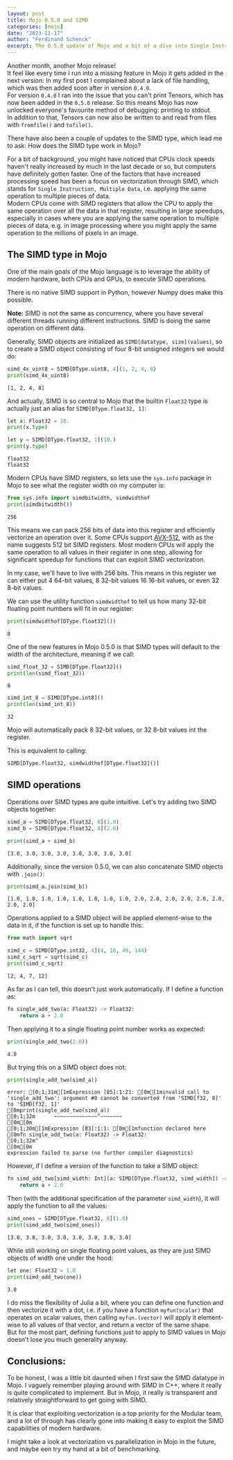 ```yaml
---
layout: post
title: Mojo 0.5.0 and SIMD
categories: [mojo]
date: "2023-11-17"
author: "Ferdinand Schenck"
excerpt: The 0.5.0 update of Mojo and a bit of a dive into Single Instruction Multiple Data in Mojo. 
---
```


Another month, another Mojo release!   
It feel like every time I run into a missing feature in Mojo it gets added in the next version: In my first post I complained about a lack of file handling, which was then added soon after in version `0.4.0`.   
For version `0.4.0` I ran into the issue that you can't print Tensors, which has now been added in the `0.5.0` release. So this means Mojo has now unlocked everyone's favourite method of debugging: printing to stdout.   
In addition to that, Tensors can now also be written to and read from files with `fromfile()` and `tofile()`.  

There have also been a couple of updates to the SIMD type, which lead me to ask: How does the SIMD type work in Mojo? 

For a bit of background, you might have noticed that CPUs clock speeds haven't really increased by much in the last decade or so, but computers have definitely gotten faster. 
One of the factors that have increased processing speed has been a focus on vectorization through SIMD, which stands for `Single Instruction, Multiple Data`, i.e. applying the same operation to multiple pieces of data.  
Modern CPUs come with SIMD registers that allow the CPU to apply the same operation over all the data in that register, resulting in large speedups, especially in cases where you are applying the same operation to multiple pieces of data, e.g. in image processing where you might apply the same operation to the millions of pixels in an image. 

## The SIMD type in Mojo

One of the main goals of the Mojo language is to leverage the ability of modern hardware, both CPUs and GPUs, to execute SIMD operations.   

There is no native SIMD support in Python, however Numpy does make this possible. 

**Note:** SIMD is not the same as concurrency, where you have several different threads running different instructions. SIMD is doing the same operation on different data.

Generally, SIMD objects are initialized as `SIMD[datatype, size](values)`, so to create a SIMD object consisting of four 8-bit unsigned integers we would do: 


```python
simd_4x_uint8 = SIMD[DType.uint8, 4](1, 2, 4, 8)
print(simd_4x_uint8)
```

    [1, 2, 4, 8]


And actually, SIMD is so central to Mojo that the builtin `Float32` type is actually just an alias for `SIMD[DType.float32, 1]`:


```python
let x: Float32 = 10.
print(x.type)

let y = SIMD[DType.float32, 1](10.)
print(y.type)

```

    float32
    float32


Modern CPUs have SIMD registers, so lets use the `sys.info` package in Mojo to see what the register width on my computer is: 


```python
from sys.info import simdbitwidth, simdwidthof
print(simdbitwidth())
```

    256


This means we can pack 256 bits of data into this register and efficiently vectorize an operation over it. Some CPUs support [AVX-512](https://en.wikipedia.org/wiki/AVX-512), with as the name suggests 512 bit SIMD registers. 
Most modern CPUs will apply the same operation to all values in their register in one step, allowing for significant speedup for functions that can exploit SIMD vectorization.  


In my case, we'll have to live with 256 bits. 
This means in this register we can either put 4 64-bit values, 8 32-bit values 16 16-bit values, or even 32 8-bit values.  

We can use the utility function `simdwidthof` to tell us how many 32-bit floating point numbers will fit in our register: 


```python
print(simdwidthof[DType.float32]())
```

    8


One of the new features in Mojo 0.5.0 is that SIMD types will default to the width of the architecture, meaning if we call: 


```python
simd_float_32 = SIMD[DType.float32]()
print(len(simd_float_32))
```

    8



```python
simd_int_8 = SIMD[DType.int8]()
print(len(simd_int_8))
```

    32


Mojo will automatically pack 8 32-bit values, or 32 8-bit values int the register. 

This is equivalent to calling: 


```python
SIMD[DType.float32, simdwidthof[DType.float32]()]
```

## SIMD operations

Operations over SIMD types are quite intuitive. 
Let's try adding two SIMD objects together: 


```python
simd_a = SIMD[DType.float32, 8](1.0)
simd_b = SIMD[DType.float32, 8](2.0)
```


```python
print(simd_a + simd_b)
```

    [3.0, 3.0, 3.0, 3.0, 3.0, 3.0, 3.0, 3.0]


Additionally, since the version 0.5.0, we can also concatenate SIMD objects with `.join()`:


```python
print(simd_a.join(simd_b))
```

    [1.0, 1.0, 1.0, 1.0, 1.0, 1.0, 1.0, 1.0, 2.0, 2.0, 2.0, 2.0, 2.0, 2.0, 2.0, 2.0]


Operations applied to a SIMD object will be applied element-wise to the data in it, if the function is set up to handle this: 


```python
from math import sqrt
```


```python
simd_c = SIMD[DType.int32, 4](4, 16, 49, 144)
simd_c_sqrt = sqrt(simd_c)
print(simd_c_sqrt)
```

    [2, 4, 7, 12]


As far as I can tell, this doesn't just work automatically. 
If I define a function as: 


```python
fn single_add_two(a: Float32) -> Float32:
    return a + 2.0
```

Then applying it to a single floating point number works as expected: 


```python
print(single_add_two(2.0))
```

    4.0


But trying this on a SIMD object does not: 


```python
print(single_add_two(simd_a))
```

    error: [0;1;31m[1mExpression [85]:1:21: [0m[1minvalid call to 'single_add_two': argument #0 cannot be converted from 'SIMD[f32, 8]' to 'SIMD[f32, 1]'
    [0mprint(single_add_two(simd_a))
    [0;1;32m      ~~~~~~~~~~~~~~^~~~~~~~
    [0m[0m
    [0;1;30m[1mExpression [83]:1:1: [0m[1mfunction declared here
    [0mfn single_add_two(a: Float32) -> Float32:
    [0;1;32m^
    [0m[0m
    expression failed to parse (no further compiler diagnostics)

However, if I define a version of the function to take a SIMD object: 


```python
fn simd_add_two[simd_width: Int](a: SIMD[DType.float32, simd_width]) -> SIMD[DType.float32, simd_width]:
    return a + 2.0
```

Then (with the additional specification of the parameter `simd_width`), it will apply the function to all the values: 


```python
simd_ones = SIMD[DType.float32, 8](1.0)
print(simd_add_two(simd_ones))
```

    [3.0, 3.0, 3.0, 3.0, 3.0, 3.0, 3.0, 3.0]


While still working on single floating point values, as they are just SIMD objects of width one under the hood: 


```python
let one: Float32 = 1.0
print(simd_add_two(one))
```

    3.0


I do miss the flexibility of Julia a bit, where you can define one function and then vectorize it with a dot, i.e. if you have a function `myfun(scalar)` that operates on scalar values, then calling `myfun.(vector)` will apply it element-wise to all values of that vector, and return a vector of the same shape.  
But for the most part, defining functions just to apply to SIMD values in Mojo doesn't lose you much generality anyway. 

## Conclusions: 

To be honest, I was a little bit daunted when I first saw the SIMD datatype in Mojo. I vaguely remember playing around with SIMD in C++, where it really is quite complicated to implement. 
But in Mojo, it really is transparent and relatively straightforward to get going with SIMD. 

It is clear that exploiting vectorization is a top priority for the Modular team, and a lot of through has clearly gone into making it easy to exploit the SIMD capabilities of modern hardware.  

I might take a look at vectorization vs parallelization in Mojo in the future, and maybe een try my hand at a bit of benchmarking. 
